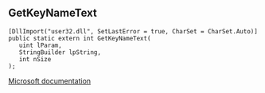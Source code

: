 ## GetKeyNameText

```
[DllImport("user32.dll", SetLastError = true, CharSet = CharSet.Auto)]
public static extern int GetKeyNameText(
   uint lParam,
   StringBuilder lpString,
   int nSize
);
```

[Microsoft documentation](https://docs.microsoft.com/en-us/windows/win32/api/winuser/nf-winuser-getkeynametext)
